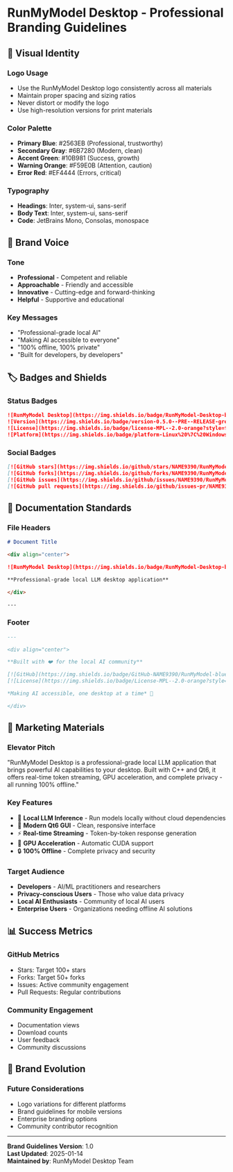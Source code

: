 # RunMyModel Desktop - Professional Branding Guidelines

## 🎨 **Visual Identity**

### Logo Usage
- Use the RunMyModel Desktop logo consistently across all materials
- Maintain proper spacing and sizing ratios
- Never distort or modify the logo
- Use high-resolution versions for print materials

### Color Palette
- **Primary Blue**: #2563EB (Professional, trustworthy)
- **Secondary Gray**: #6B7280 (Modern, clean)
- **Accent Green**: #10B981 (Success, growth)
- **Warning Orange**: #F59E0B (Attention, caution)
- **Error Red**: #EF4444 (Errors, critical)

### Typography
- **Headings**: Inter, system-ui, sans-serif
- **Body Text**: Inter, system-ui, sans-serif
- **Code**: JetBrains Mono, Consolas, monospace

## 📱 **Brand Voice**

### Tone
- **Professional** - Competent and reliable
- **Approachable** - Friendly and accessible
- **Innovative** - Cutting-edge and forward-thinking
- **Helpful** - Supportive and educational

### Key Messages
- "Professional-grade local AI"
- "Making AI accessible to everyone"
- "100% offline, 100% private"
- "Built for developers, by developers"

## 🏷️ **Badges and Shields**

### Status Badges
```markdown
![RunMyModel Desktop](https://img.shields.io/badge/RunMyModel-Desktop-blue?style=for-the-badge&logo=qt)
![Version](https://img.shields.io/badge/version-0.5.0--PRE--RELEASE-green?style=for-the-badge)
![License](https://img.shields.io/badge/license-MPL--2.0-orange?style=for-the-badge)
![Platform](https://img.shields.io/badge/platform-Linux%20%7C%20Windows-lightgrey?style=for-the-badge)
```

### Social Badges
```markdown
[![GitHub stars](https://img.shields.io/github/stars/NAME9390/RunMyModel?style=social)](https://github.com/NAME9390/RunMyModel/stargazers)
[![GitHub forks](https://img.shields.io/github/forks/NAME9390/RunMyModel?style=social)](https://github.com/NAME9390/RunMyModel/network/members)
[![GitHub issues](https://img.shields.io/github/issues/NAME9390/RunMyModel)](https://github.com/NAME9390/RunMyModel/issues)
[![GitHub pull requests](https://img.shields.io/github/issues-pr/NAME9390/RunMyModel)](https://github.com/NAME9390/RunMyModel/pulls)
```

## 📄 **Documentation Standards**

### File Headers
```markdown
# Document Title

<div align="center">

![RunMyModel Desktop](https://img.shields.io/badge/RunMyModel-Desktop-blue?style=for-the-badge&logo=qt)

**Professional-grade local LLM desktop application**

</div>

---
```

### Footer
```markdown
---

<div align="center">

**Built with ❤️ for the local AI community**

[![GitHub](https://img.shields.io/badge/GitHub-NAME9390/RunMyModel-blue?style=flat-square&logo=github)](https://github.com/NAME9390/RunMyModel)
[![License](https://img.shields.io/badge/License-MPL--2.0-orange?style=flat-square)](LICENSE)

*Making AI accessible, one desktop at a time* 🚀

</div>
```

## 🎯 **Marketing Materials**

### Elevator Pitch
"RunMyModel Desktop is a professional-grade local LLM application that brings powerful AI capabilities to your desktop. Built with C++ and Qt6, it offers real-time token streaming, GPU acceleration, and complete privacy - all running 100% offline."

### Key Features
- 🤖 **Local LLM Inference** - Run models locally without cloud dependencies
- 🎨 **Modern Qt6 GUI** - Clean, responsive interface
- ⚡ **Real-time Streaming** - Token-by-token response generation
- 🚀 **GPU Acceleration** - Automatic CUDA support
- 🔒 **100% Offline** - Complete privacy and security

### Target Audience
- **Developers** - AI/ML practitioners and researchers
- **Privacy-conscious Users** - Those who value data privacy
- **Local AI Enthusiasts** - Community of local AI users
- **Enterprise Users** - Organizations needing offline AI solutions

## 📊 **Success Metrics**

### GitHub Metrics
- Stars: Target 100+ stars
- Forks: Target 50+ forks
- Issues: Active community engagement
- Pull Requests: Regular contributions

### Community Engagement
- Documentation views
- Download counts
- User feedback
- Community discussions

## 🔄 **Brand Evolution**

### Future Considerations
- Logo variations for different platforms
- Brand guidelines for mobile versions
- Enterprise branding options
- Community contributor recognition

---

**Brand Guidelines Version**: 1.0  
**Last Updated**: 2025-01-14  
**Maintained by**: RunMyModel Desktop Team
